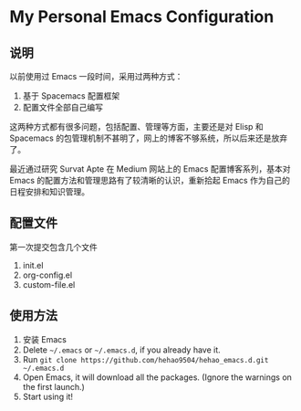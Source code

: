 # My Personal Emacs Configuration

## 说明

以前使用过 Emacs 一段时间，采用过两种方式：
1. 基于 Spacemacs 配置框架
2. 配置文件全部自己编写

这两种方式都有很多问题，包括配置、管理等方面，主要还是对 Elisp 和 Spacemacs 的包管理机制不甚明了，网上的博客不够系统，所以后来还是放弃了。

最近通过研究 Survat Apte 在 Medium 网站上的 Emacs 配置博客系列，基本对 Emacs 的配置方法和管理思路有了较清晰的认识，重新拾起 Emacs 作为自己的日程安排和知识管理。

## 配置文件

第一次提交包含几个文件
1. init.el
2. org-config.el
3. custom-file.el

## 使用方法

1. 安装 Emacs
2. Delete `~/.emacs` or `~/.emacs.d`, if you already have it.
3. Run `git clone https://github.com/hehao9504/hehao_emacs.d.git ~/.emacs.d`
4. Open Emacs, it will download all the packages. (Ignore the warnings on the first launch.)
5. Start using it!
